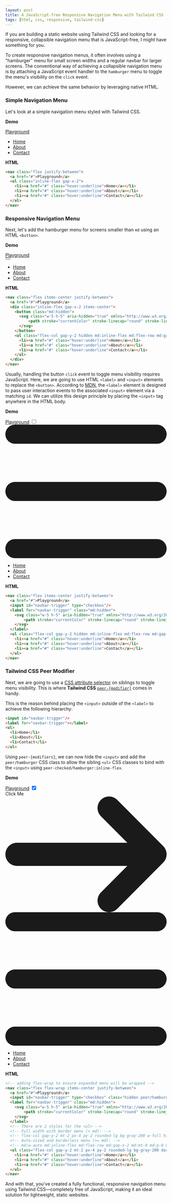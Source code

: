 ```yaml
---
layout: post
title: A JavaScript-free Responsive Navigation Menu with Tailwind CSS
tags: [html, css, responsive, tailwind-css]
---
```


If you are building a static website using Tailwind CSS and looking for a responsive, collapsible navigation menu that is JavaScript-free, I might have something for you.

To create responsive navigation menus, it often involves using a "hamburger" menu for small screen widths and a regular navbar for larger screens. The conventional way of achieving a collapsible navigation menu is by attaching a JavaScript event handler to the `hamburger` menu to toggle the menu's visibility on the `click` event.

However, we can achieve the same behavior by leveraging native HTML.

### Simple Navigation Menu

Let's look at a simple navigation menu styled with Tailwind CSS.

**Demo**
<div class="not-prose p-4 border border-2 rounded-lg border-gray-200 dark:border-gray-700">
  <nav class="flex justify-between">
    <a href="#">Playground</a>
    <ul class="inline-flex gap-x-2">
      <li><a href="#" class="hover:underline">Home</a></li>
      <li><a href="#" class="hover:underline">About</a></li>
      <li><a href="#" class="hover:underline">Contact</a></li>
    </ul>
  </nav>
</div>

**HTML**
```html
<nav class="flex justify-between">
  <a href="#">Playground</a>
  <ul class="inline-flex gap-x-2">
    <li><a href="#" class="hover:underline">Home</a></li>
    <li><a href="#" class="hover:underline">About</a></li>
    <li><a href="#" class="hover:underline">Contact</a></li>
  </ul>
</nav>
```

### Responsive Navigation Menu

Next, let's add the hamburger menu for screens smaller than `md` using an HTML `<button>`.

**Demo**
<div class="not-prose p-4 border border-2 rounded-lg border-gray-200 dark:border-gray-700">
  <nav class="flex items-center justify-between">
    <a href="#">Playground</a>
    <div class="inline-flex gap-x-2 items-center">
      <button>
        <svg class="w-5 h-5" aria-hidden="true" xmlns="http://www.w3.org/2000/svg" fill="none" viewBox="0 0 17 14">
            <path stroke="currentColor" stroke-linecap="round" stroke-linejoin="round" stroke-width="2" d="M1 1h15M1 7h15M1 13h15"/>
        </svg>
      </button>
      <ul class="flex-col gap-y-2 hidden">
        <li><a href="#" class="hover:underline">Home</a></li>
        <li><a href="#" class="hover:underline">About</a></li>
        <li><a href="#" class="hover:underline">Contact</a></li>
      </ul>
    </div>
  </nav>
</div>

**HTML**
```html
<nav class="flex items-center justify-between">
  <a href="#">Playground</a>
  <div class="inline-flex gap-x-2 items-center">
    <button class="md:hidden">
      <svg class="w-5 h-5" aria-hidden="true" xmlns="http://www.w3.org/2000/svg" fill="none" viewBox="0 0 17 14">
          <path stroke="currentColor" stroke-linecap="round" stroke-linejoin="round" stroke-width="2" d="M1 1h15M1 7h15M1 13h15"/>
      </svg>
    </button>
    <ul class="flex-col gap-y-2 hidden md:inline-flex md:flex-row md:gap-x-2">
      <li><a href="#" class="hover:underline">Home</a></li>
      <li><a href="#" class="hover:underline">About</a></li>
      <li><a href="#" class="hover:underline">Contact</a></li>
    </ul>
  </div>
</nav>
```

Usually, handling the button `click` event to toggle menu visibility requires JavaScript. Here, we are going to use HTML `<label>` and `<input>` elements to replace the `<button>`. According to [MDN](https://developer.mozilla.org/en-US/docs/Web/HTML/Element/label), the `<label>` element is designed to pass user interaction events to the associated `<input>` element via a matching `id`. We can utilize this design principle by placing the `<input>` tag anywhere in the HTML body.

**Demo**
<div class="not-prose p-4 border border-2 rounded-lg border-gray-200 dark:border-gray-700">
  <nav class="flex items-center justify-between">
    <a href="#">Playground</a>
    <input id="navbar-trigger-1" type="checkbox"/>
    <label for="navbar-trigger-1">
      <svg class="w-5 h-5" aria-hidden="true" xmlns="http://www.w3.org/2000/svg" fill="none" viewBox="0 0 17 14">
          <path stroke="currentColor" stroke-linecap="round" stroke-linejoin="round" stroke-width="2" d="M1 1h15M1 7h15M1 13h15"/>
      </svg>
    </label>
    <ul class="flex-col gap-y-2 hidden">
      <li><a href="#" class="hover:underline">Home</a></li>
      <li><a href="#" class="hover:underline">About</a></li>
      <li><a href="#" class="hover:underline">Contact</a></li>
    </ul>
  </nav>
</div>

**HTML**
```html
<nav class="flex items-center justify-between">
  <a href="#">Playground</a>
  <input id="navbar-trigger" type="checkbox"/>
  <label for="navbar-trigger" class="md:hidden">
    <svg class="w-5 h-5" aria-hidden="true" xmlns="http://www.w3.org/2000/svg" fill="none" viewBox="0 0 17 14">
        <path stroke="currentColor" stroke-linecap="round" stroke-linejoin="round" stroke-width="2" d="M1 1h15M1 7h15M1 13h15"/>
    </svg>
  </label>
  <ul class="flex-col gap-y-2 hidden md:inline-flex md:flex-row md:gap-x-2">
    <li><a href="#" class="hover:underline">Home</a></li>
    <li><a href="#" class="hover:underline">About</a></li>
    <li><a href="#" class="hover:underline">Contact</a></li>
  </ul>
</nav>
```

### Tailwind CSS Peer Modifier

Next, we are going to use a [CSS attribute selector](https://developer.mozilla.org/en-US/docs/Web/CSS/Attribute_selectors) on siblings to toggle menu visibility. This is where **Tailwind CSS** [`peer-{modifier}`](https://tailwindcss.com/docs/hover-focus-and-other-states#styling-based-on-sibling-state) comes in handy.

This is the reason behind placing the `<input>` outside of the `<label>` to achieve the following hierarchy:
```html
<input id="navbar-trigger"/>
<label for="navbar-trigger"></label>
<ul>
  <li>Home</li>
  <li>About</li>
  <li>Contact</li>
</ul>
```

Using `peer-{modifiers}`, we can now hide the `<input>` and add the `peer/hamburger` CSS class to allow the sibling `<ul>` CSS classes to bind with the `<input>` using `peer-checked/hamburger:inline-flex`.

**Demo**
<div class="not-prose p-4 border border-2 rounded-lg border-gray-200 dark:border-gray-700">
  <nav class="flex flex-wrap items-center justify-between">
    <a href="#">Playground</a>
    <input id="navbar-trigger" type="checkbox" checked class="hidden peer/hamburger"/>
    <div class="inline-flex items-center gap-x-4">
      <div class="inline-flex items-center font-semibold text-blue-700 dark:text-sky-500">
        Click Me
        <svg class="rtl:rotate-180 w-3.5 h-3.5 ms-2" xmlns="http://www.w3.org/2000/svg" fill="none" viewBox="0 0 14 10">
          <path stroke="currentColor" stroke-linecap="round" stroke-linejoin="round" stroke-width="2" d="M1 5h12m0 0L9 1m4 4L9 9"/>
        </svg>
      </div>
      <label for="navbar-trigger">
        <svg class="w-5 h-5" aria-hidden="true" xmlns="http://www.w3.org/2000/svg" fill="none" viewBox="0 0 17 14">
            <path stroke="currentColor" stroke-linecap="round" stroke-linejoin="round" stroke-width="2" d="M1 1h15M1 7h15M1 13h15"/>
        </svg>
      </label>
    </div>
    <ul class="flex-col gap-y-2 mt-2 px-4 py-2 rounded-lg bg-gray-200 dark:bg-gray-800 w-full hidden peer-checked/hamburger:inline-flex">
      <li><a href="#" class="hover:underline">Home</a></li>
      <li><a href="#" class="hover:underline">About</a></li>
      <li><a href="#" class="hover:underline">Contact</a></li>
    </ul>
  </nav>
</div>

**HTML**
```html
<!-- adding flex-wrap to ensure expanded menu will be wrapped -->
<nav class="flex flex-wrap items-center justify-between">
  <a href="#">Playground</a>
  <input id="navbar-trigger" type="checkbox" class="hidden peer/hamburger"/>
  <label for="navbar-trigger" class="md:hidden">
    <svg class="w-5 h-5" aria-hidden="true" xmlns="http://www.w3.org/2000/svg" fill="none" viewBox="0 0 17 14">
        <path stroke="currentColor" stroke-linecap="round" stroke-linejoin="round" stroke-width="2" d="M1 1h15M1 7h15M1 13h15"/>
    </svg>
  </label>
  <!-- There are 2 styles for the <ul> -->
  <!-- Full width with border menu (< md): -->
  <!-- flex-col gap-y-2 mt-2 px-4 py-2 rounded-lg bg-gray-200 w-full hidden peer-checked/hamburger:inline-flex -->
  <!-- Auto-sized and borderless menu (>= md): -->
  <!-- md:w-auto md:inline-flex md:flex-row md:gap-x-2 md:mt-0 md:p-0 md:rounded-none md:bg-transparent -->
  <ul class="flex-col gap-y-2 mt-2 px-4 py-2 rounded-lg bg-gray-200 dark:bg-gray-800 w-full hidden peer-checked/hamburger:inline-flex md:w-auto md:inline-flex md:flex-row md:gap-x-2 md:mt-0 md:p-0 md:rounded-none md:bg-transparent">
    <li><a href="#" class="hover:underline">Home</a></li>
    <li><a href="#" class="hover:underline">About</a></li>
    <li><a href="#" class="hover:underline">Contact</a></li>
  </ul>
</nav>
```

And with that, you've created a fully functional, responsive navigation menu using Tailwind CSS—completely free of JavaScript, making it an ideal solution for lightweight, static websites.
